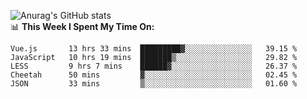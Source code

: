 
![Anurag's GitHub stats](https://github-readme-stats.vercel.app/api?username=supergczh&show_icons=true&theme=radical)
<br />
📊 **This Week I Spent My Time On:**

<!--START_SECTION:waka-->
```text
Vue.js       13 hrs 33 mins  █████████▓░░░░░░░░░░░░░░░   39.15 % 
JavaScript   10 hrs 19 mins  ███████▒░░░░░░░░░░░░░░░░░   29.82 % 
LESS         9 hrs 7 mins    ██████▓░░░░░░░░░░░░░░░░░░   26.37 % 
Cheetah      50 mins         ▓░░░░░░░░░░░░░░░░░░░░░░░░   02.45 % 
JSON         33 mins         ▒░░░░░░░░░░░░░░░░░░░░░░░░   01.60 % 
```
<!--END_SECTION:waka-->
